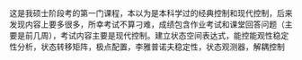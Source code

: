这是我硕士阶段考的第一门课程，本以为是本科学过的经典控制和现代控制，后来发现内容上要多很多，所幸考试不算刁难，成绩包含作业考试和课堂回答问题（主要是前几周），考试内容主要是现代控制。建立状态空间表达式，能控能观性稳定性分析，状态转移矩阵，极点配置，李雅普诺夫稳定性，状态观测器，解耦控制
